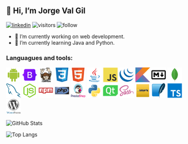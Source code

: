 ## 👋 Hi, I’m Jorge Val Gil

[![linkedin](https://img.shields.io/badge/LinkedIn-0077B5?style=for-the-badge&logo=linkedin&logoColor=white)](www.linkedin.com/in/jorge-val-gil)
![visitors](https://visitor-badge.glitch.me/badge?page_id=JorgeValGil.JorgeValGil "visitors")
![follow](https://img.shields.io/github/followers/JorgeValGil?label=Follow&style=social "follow")

- 🔭 I’m currently working on web development.
- 🌱 I’m currently learning Java and Python.  
### Languagues and tools:
<p>
<img src="img/android-original.svg" alt="android" width="40" height="40"/>
<img src="img/bootstrap-original.svg" alt="bootstrap" width="40" height="40"/>
<img src="img/composer-original.svg" alt="composer" width="40" height="40"/>
<img src="img/css3-original.svg" alt="css3" width="40" height="40"/>
<img src="img/html5-original.svg" alt="html5" width="40" height="40"/>
<img src="img/java-original.svg" alt="java" width="40" height="40"/>
<img src="img/javascript-original.svg" alt="javascript" width="40" height="40"/>
<img src="img/jquery-original.svg" alt="jquery" width="40" height="40"/>
<img src="img/kotlin-original.svg" alt="kotlin" width="40" height="40"/>
<img src="img/markdown-original.svg" alt="markdown" width="40" height="40"/>
<img src="img/mongodb-original.svg" alt="mongodb" width="40" height="40"/>
<img src="img/mysql-original.svg" alt="mysql" width="40" height="40"/>
<img src="img/nodejs-original.svg" alt="nodejs" width="40" height="40"/>
<img src="img/npm-original-wordmark.svg" alt="npm" width="40" height="40"/>
<img src="img/php-original.svg" alt="php" width="40" height="40"/>
<img src="img/prestashop.svg" alt="prestashop" width="40" height="40"/>
<img src="img/python-original.svg" alt="python" width="40" height="40"/>
<img src="img/qt-original.svg" alt="qt" width="40" height="40"/>
<img src="img/sass-original.svg" alt="sass" width="40" height="40"/>
<img src="img/smarty.png" alt="smarty" width="40" height="40"/>
<img src="img/sqlite-original.svg" alt="sqlite" width="40" height="40"/>
<img src="img/typescript-original.svg" alt="typescript" width="40" height="40"/>
<img src="img/wordpress-original.svg" alt="wordpress" width="40" height="40"/>
</p>

![GitHub Stats](https://github-readme-stats.vercel.app/api?username=JorgeValGil&count_private=true&theme=dark "GitHub Stats")  

![Top Langs](https://github-readme-stats.vercel.app/api/top-langs/?username=JorgeValGil&layout=compact&theme=dark "Most Used Languages")
